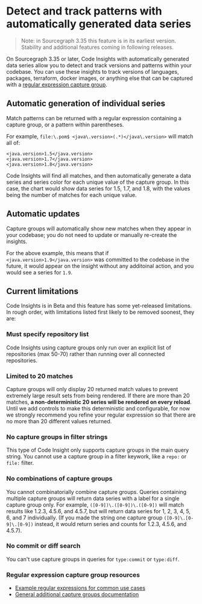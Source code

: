 # Detect and track patterns with automatically generated data series 

> Note: in Sourcegraph 3.35 this feature is in its earliest version. Stability and additional features coming in following releases. 

On Sourcegraph 3.35 or later, Code Insights with automatically generated data series allow you to detect and track versions and patterns within your codebase. You can use these insights to track versions of languages, packages, terraform, docker images, or anything else that can be captured with a [regular expression capture group](#regular-expression-capture-group-resources).

## Automatic generation of individual series

Match patterns can be returned with a regular expression containing a capture group, or a pattern within parentheses. 

For example, `file:\.pom$ <java\.version>(.*)</java\.version>` will match all of: 

```
<java.version>1.5</java.version>
<java.version>1.7</java.version>
<java.version>1.8</java.version>
```

Code Insights will find all matches, and then automatically generate a data series and series color for each unique value of the capture group. In this case, the chart would show data series for 1.5, 1.7, and 1.8, with the values being the number of matches for each unique value. 

## Automatic updates

Capture groups will automatically show new matches when they appear in your codebase; you do not need to update or manually re-create the insights. 

For the above example, this means that if `<java.version>1.9</java.version>` was committed to the codebase in the future, it would appear on the insight without any additoinal action, and you would see a series for `1.9`. 

## Current limitations 

Code Insights is in Beta and this feature has some yet-released limitations. In rough order, with limitations listed first likely to be removed soonest, they are: 

### Must specify repository list 

Code Insights using capture groups only run over an explicit list of repositories (max 50-70) rather than running over all connected repositories. 

### Limited to 20 matches

Capture groups will only display 20 returned match values to prevent extremely large result sets from being rendered. If there are more than 20 matches, **a non-deterministic 20 series will be rendered on every reload**. Until we add controls to make this deterministic and configurable, for now we strongly recommend you refine your regular expression so that there are no more than 20 different values returned. 

### No capture groups in filter strings 

This type of Code Insight only supports capture groups in the main query string. You cannot use a capture group in a filter keywork, like a `repo:` or `file:` filter. 

### No combinations of capture groups 

You cannot combinatorially combine capture groups. Queries containing multiple capture groups will return data series with a label for a single capture group only. For example, `([0-9])\.([0-9])\.([0-9])` will match results like 1.2.3, 4.5.6, and 4.5.7, but will return data series for 1, 2, 3, 4, 5, 6, and 7 individually. (If you made the string one capture group `([0-9]\.[0-9]\.[0-9])` instead, it would return series and counts for 1.2.3, 4.5.6, and 4.5.7). 

### No commit or diff search 

You can't use capture groups in queries for `type:commit` or `type:diff`. 

### Regular expression capture group resources

- [Example regular expressions for common use cases](../references/common_use_cases.md#automatic-version-and-pattern-tracking)
- [General additional capture groups documentation](https://developer.mozilla.org/en-US/docs/Web/JavaScript/Guide/Regular_Expressions/Groups_and_Ranges)